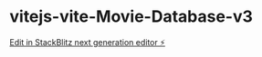 # vitejs-vite-Movie-Database-v3

[Edit in StackBlitz next generation editor ⚡️](https://stackblitz.com/~/github.com/SkyBlueHeat/vitejs-vite-Movie-Database-v3)
